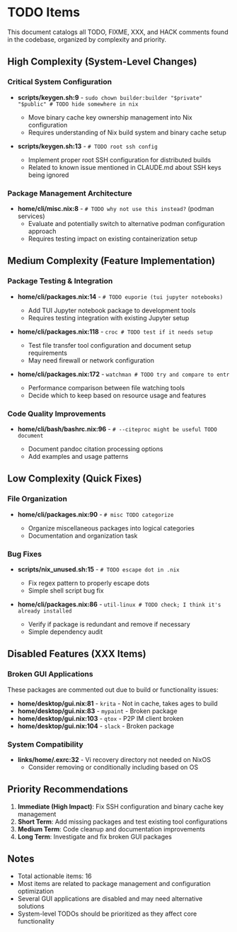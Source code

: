 # TODO Items

This document catalogs all TODO, FIXME, XXX, and HACK comments found in the
codebase, organized by complexity and priority.

## High Complexity (System-Level Changes)

### Critical System Configuration

- **scripts/keygen.sh:9** -
  `sudo chown builder:builder "$private" "$public" # TODO hide somewhere in nix`

  - Move binary cache key ownership management into Nix configuration
  - Requires understanding of Nix build system and binary cache setup

- **scripts/keygen.sh:13** - `# TODO root ssh config`

  - Implement proper root SSH configuration for distributed builds
  - Related to known issue mentioned in CLAUDE.md about SSH keys being ignored

### Package Management Architecture

- **home/cli/misc.nix:8** - `# TODO why not use this instead?` (podman services)
  - Evaluate and potentially switch to alternative podman configuration approach
  - Requires testing impact on existing containerization setup

## Medium Complexity (Feature Implementation)

### Package Testing & Integration

- **home/cli/packages.nix:14** - `# TODO euporie (tui jupyter notebooks)`

  - Add TUI Jupyter notebook package to development tools
  - Requires testing integration with existing Jupyter setup

- **home/cli/packages.nix:118** - `croc # TODO test if it needs setup`

  - Test file transfer tool configuration and document setup requirements
  - May need firewall or network configuration

- **home/cli/packages.nix:172** - `watchman # TODO try and compare to entr`

  - Performance comparison between file watching tools
  - Decide which to keep based on resource usage and features

### Code Quality Improvements

- **home/cli/bash/bashrc.nix:96** - `# --citeproc might be useful TODO document`

  - Document pandoc citation processing options
  - Add examples and usage patterns

## Low Complexity (Quick Fixes)

### File Organization

- **home/cli/packages.nix:90** - `# misc TODO categorize`

  - Organize miscellaneous packages into logical categories
  - Documentation and organization task

### Bug Fixes

- **scripts/nix_unused.sh:15** - `# TODO escape dot in .nix`

  - Fix regex pattern to properly escape dots
  - Simple shell script bug fix

- **home/cli/packages.nix:86** -
  `util-linux # TODO check; I think it's already installed`

  - Verify if package is redundant and remove if necessary
  - Simple dependency audit

## Disabled Features (XXX Items)

### Broken GUI Applications

These packages are commented out due to build or functionality issues:

- **home/desktop/gui.nix:81** - `krita` - Not in cache, takes ages to build
- **home/desktop/gui.nix:83** - `mypaint` - Broken package
- **home/desktop/gui.nix:103** - `qtox` - P2P IM client broken
- **home/desktop/gui.nix:104** - `slack` - Broken package

### System Compatibility

- **links/home/.exrc:32** - Vi recovery directory not needed on NixOS
  - Consider removing or conditionally including based on OS

## Priority Recommendations

1. **Immediate (High Impact)**: Fix SSH configuration and binary cache key
   management
2. **Short Term**: Add missing packages and test existing tool configurations
3. **Medium Term**: Code cleanup and documentation improvements
4. **Long Term**: Investigate and fix broken GUI packages

## Notes

- Total actionable items: 16
- Most items are related to package management and configuration optimization
- Several GUI applications are disabled and may need alternative solutions
- System-level TODOs should be prioritized as they affect core functionality
